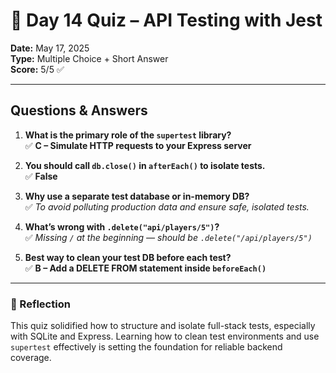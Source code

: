 # 🧪 Day 14 Quiz – API Testing with Jest

**Date:** May 17, 2025  
**Type:** Multiple Choice + Short Answer  
**Score:** 5/5 ✅

---

## Questions & Answers

1. **What is the primary role of the `supertest` library?**  
   ✅ **C – Simulate HTTP requests to your Express server**

2. **You should call `db.close()` in `afterEach()` to isolate tests.**  
   ✅ **False**

3. **Why use a separate test database or in-memory DB?**  
   ✅ _To avoid polluting production data and ensure safe, isolated tests._

4. **What’s wrong with `.delete("api/players/5")`?**  
   ✅ _Missing `/` at the beginning — should be `.delete("/api/players/5")`_

5. **Best way to clean your test DB before each test?**  
   ✅ **B – Add a DELETE FROM statement inside `beforeEach()`**

---

### 📘 Reflection

This quiz solidified how to structure and isolate full-stack tests, especially with SQLite and Express. Learning how to clean test environments and use `supertest` effectively is setting the foundation for reliable backend coverage.
